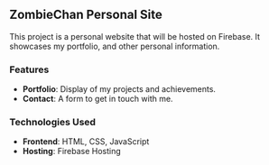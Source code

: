 <!-- 
Description: This file contains information about the personal site project to be hosted on Firebase.
-->
## ZombieChan Personal Site

This project is a personal website that will be hosted on Firebase. It showcases my portfolio, and other personal information.

### Features

- **Portfolio**: Display of my projects and achievements.
- **Contact**: A form to get in touch with me.

### Technologies Used

- **Frontend**: HTML, CSS, JavaScript
- **Hosting**: Firebase Hosting


